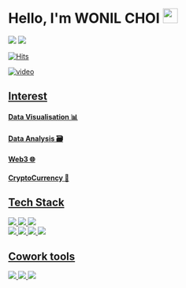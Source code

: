 <div align="left">

# Hello, I'm WONIL CHOI <img src="https://www.emojiall.com/images/240/skype/1f525.png" width="30px"/>
 <a href="mailto:go971231@gmail.com" target="_blank"><img src="https://img.shields.io/badge/go971231@gmail.com-EA4335?style=flat-square&logo=Gmail&logoColor=white"/></a>
 <a href="https://public.tableau.com/app/profile/wonil" target="_blank"><img src="https://img.shields.io/badge/WonilChoi-0A66C2?style=flat-square&logo=tableau&logoColor=white"/></a>


[![Hits](https://hits.seeyoufarm.com/api/count/incr/badge.svg?url=https%3A%2F%2Fgithub.com%2Fwonillin%2Fwonillin&count_bg=%2379C83D&title_bg=%234469DF&icon=mediafire.svg&icon_color=%23E7E7E7&title=hits&edge_flat=false)](https://hits.seeyoufarm.com)

<a href="https://imgbb.com/"><img src="https://i.ibb.co/Wv6QfFk/video.gif" alt="video" border="0"></a><br /><a target='_blank' href='https://imgbb.com/'>
  
## Interest
#### Data Visualisation 📊</br>
#### Data Analysis 🗃️
#### Web3 🌐</br>
#### CryptoCurrency 🍕</br>

  
  
## Tech Stack

<div>
<img src="https://img.shields.io/badge/MySQL-4479A1?style=for-the-badge&logo=MySQL&logoColor=white">
<img src="https://img.shields.io/badge/Tableau-E97627?style=for-the-badge&logo=Tableau&logoColor=white">
<img src="https://img.shields.io/badge/python-3776AB?style=for-the-badge&logo=python&logoColor=white">
</br>
<img src="https://img.shields.io/badge/HTML5-E34F26?style=for-the-badge&logo=CSS3&logoColor=b">
<img src="https://img.shields.io/badge/CSS3-F68212?style=for-the-badge&logo=CSS3&logoColor=b">
<img src="https://img.shields.io/badge/-JavaScript-F7DF1E?style=for-the-badge&logo=JavaScript&logoColor=white"/>
<img src="https://img.shields.io/badge/React-61DAFB?style=for-the-badge&logo=React&logoColor=white"/>

</div>

## Cowork tools

<div>
<img src="https://img.shields.io/badge/Github-181717?style=for-the-badge&logo=Slack&logoColor=white"/>
<img src="https://img.shields.io/badge/Slack-4A154B?style=for-the-badge&logo=Slack&logoColor=white"/>
<img src="https://img.shields.io/badge/Notion-000000?style=for-the-badge&logo=Notion&logoColor=white"/>
<br/>
<br/>
</div>
</div>
